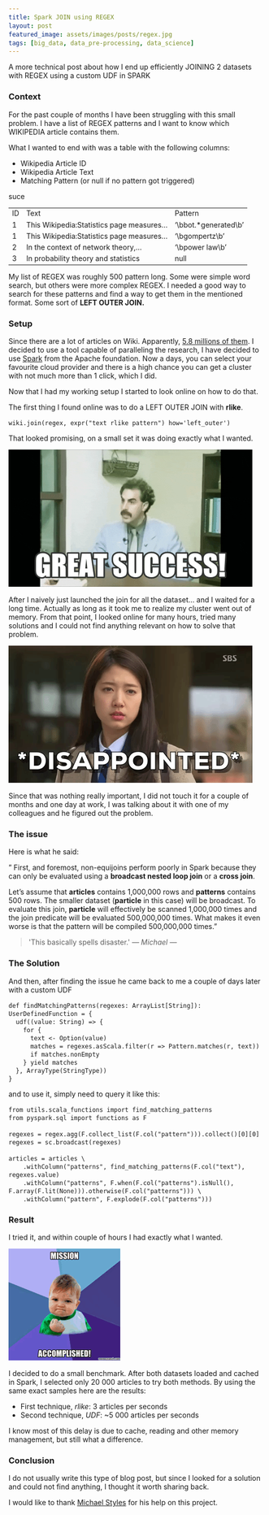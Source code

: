 ```yaml
---
title: Spark JOIN using REGEX
layout: post
featured_image: assets/images/posts/regex.jpg
tags: [big_data, data_pre-processing, data_science]
---
```

A more technical post about how I end up efficiently JOINING 2 datasets with REGEX using a custom UDF in SPARK

<!--more-->

### Context

For the past couple of months I have been struggling with this small problem. I have a list of REGEX patterns and I want to know which WIKIPEDIA article contains them.

What I wanted to end with was a table with the following columns:

* Wikipedia Article ID
* Wikipedia Article Text
* Matching Pattern (or null if no pattern got triggered)

<table class="wp-block-table is-style-regular">
  <tr>
    <td>
      ID
    </td>
    <td>
      Text
    </td>
    <td>
      Pattern
    </td>
  </tr>
  
  <tr>
    <td>
      1
    </td>
    <td>
      This Wikipedia:Statistics page measures&#8230;
    </td>
    <td>
      &#8216;\bbot.*generated\b&#8217;
    </td>
  </tr>
  
  <tr>
    <td>
      1
    </td>
    <td>
      This Wikipedia:Statistics page measures…
    </td>
    <td>
      &#8216;\bgompertz\b&#8217;
    </td>
  </tr>
  
  <tr>
    <td>
      2
    </td>
    <td>
      In the context of network theory,&#8230;
    </td>
    <td>
      &#8216;\bpower law\b&#8217;
    </td>
  </tr>
  
  <tr>
    <td>
      3
    </td>
    <td>
      In probability theory and statistics
    </td>suce
    <td>
      null
    </td>
  </tr>
</table>

My list of REGEX was roughly 500 pattern long. Some were simple word search, but others were more complex REGEX. I needed a good way to search for these patterns and find a way to get them in the mentioned format. Some sort of **LEFT OUTER JOIN.**

### Setup

Since there are a lot of articles on Wiki. Apparently, [5.8 millions of them](https://en.wikipedia.org/wiki/Wikipedia:Size_of_Wikipedia). I decided to use a tool capable of paralleling the research, I have decided to use [Spark](https://spark.apache.org/) from the Apache foundation. Now a days, you can select your favourite cloud provider and there is a high chance you can get a cluster with not much more than 1 click, which I did.

Now that I had my working setup I started to look online on how to do that.

The first thing I found online was to do a LEFT OUTER JOIN with **rlike**.

<pre><code class="language-python">wiki.join(regex, expr("text rlike pattern") how='left_outer')</code></pre>

That looked promising, on a small set it was doing exactly what I wanted.

![success](assets/images/posts/success.gif#center)

After I naively just launched the join for all the dataset&#8230; and I waited for a long time. Actually as long as it took me to realize my cluster went out of memory. From that point, I looked online for many hours, tried many solutions and I could not find anything relevant on how to solve that problem.

![disapointed](assets/images/posts/disapointed.gif#center)

Since that was nothing really important, I did not touch it for a couple of months and one day at work, I was talking about it with one of my colleagues and he figured out the problem.

### The issue

Here is what he said:

&#8221; First, and foremost, non-equijoins perform poorly in Spark because they can only be evaluated using a **broadcast nested loop join**&nbsp;or a&nbsp;**cross join**.

Let’s assume that **articles** contains 1,000,000 rows and **patterns** contains 500 rows. The smaller dataset (**particle** in this case) will be broadcast. To evaluate this join, **particle** will effectively be scanned 1,000,000 times and the join predicate will be evaluated 500,000,000 times. What makes it even worse is that the pattern will be compiled 500,000,000 times.&#8221;

>'This basically spells disaster.' <cite>― Michael ―</cite>

### The Solution

And then, after finding the issue he came back to me a couple of days later with a custom UDF

<pre class="line-numbers"><code class="language-python">def findMatchingPatterns(regexes: ArrayList[String]): UserDefinedFunction = {
  udf((value: String) => {
    for {
      text <- Option(value)
      matches = regexes.asScala.filter(r => Pattern.matches(r, text))
      if matches.nonEmpty
    } yield matches
  }, ArrayType(StringType))
}
</code></pre>

and to use it, simply need to query it like this:

<pre class="line-numbers"><code class="language-python">from utils.scala_functions import find_matching_patterns
from pyspark.sql import functions as F

regexes = regex.agg(F.collect_list(F.col("pattern"))).collect()[0][0]
regexes = sc.broadcast(regexes)

articles = articles \
    .withColumn("patterns", find_matching_patterns(F.col("text"), regexes.value)
    .withColumn("patterns", F.when(F.col("patterns").isNull(), F.array(F.lit(None))).otherwise(F.col("patterns"))) \
    .withColumn("pattern", F.explode(F.col("patterns")))
</code></pre>

### Result

I tried it, and within couple of hours I had exactly what I wanted.

![mission_accomplished](assets/images/posts/mission_accomplished.gif#center)

I decided to do a small benchmark. After both datasets loaded and cached in Spark, I selected only 20 000 articles to try both methods. By using the same exact samples here are the results:

* First technique, _rlike_: 3 articles per seconds
* Second technique, _UDF_: ~5 000 articles per seconds

I know most of this delay is due to cache, reading and other memory management, but still what a difference.

### Conclusion

I do not usually write this type of blog post, but since I looked for a solution and could not find anything, I thought it worth sharing back.

I would like to thank [Michael Styles](https://www.linkedin.com/in/mstyles/) for his help on this project.
